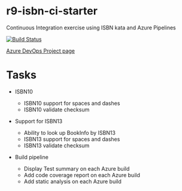 # r9-isbn-ci-starter
Continuous Integration exercise using ISBN kata and Azure Pipelines 

[![Build Status](https://dev.azure.com/paul0287/CSD-CI-exercise-2019-09/_apis/build/status/paul-r9.CSD-CI-2019-09?branchName=master)](https://dev.azure.com/paul0287/CSD-CI-exercise-2019-09/_build/latest?branchName=master)

[Azure DevOps Project page](https://dev.azure.com/paul0287/CSD-CI-exercise-2019-09)


# Tasks
- ISBN10
  - ISBN10 support for spaces and dashes
  - ISBN10 validate checksum

- Support for ISBN13
  - Ability to look up BookInfo by ISBN13
  - ISBN13 support for spaces and dashes
  - ISBN13 validate checksum

- Build pipeline
  - Display Test summary on each Azure build
  - Add code coverage report on each Azure build
  - Add static analysis on each Azure build
